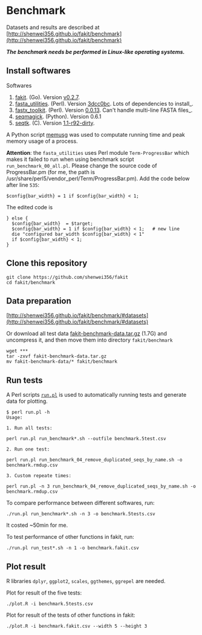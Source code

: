 # Benchmark

Datasets and results are described at [http://shenwei356.github.io/fakit/benchmark](http://shenwei356.github.io/fakit/benchmark)

***The benchmark needs be performed in Linux-like operating systems.***

## Install softwares

Softwares

1. [fakit](https://github.com/shenwei356/fakit). (Go).
   Version [v0.2.7](https://github.com/shenwei356/fakit/releases/tag/v0.2.7).
1. [fasta_utilities](https://github.com/jimhester/fasta_utilities). (Perl).
   Version [3dcc0bc](https://github.com/jimhester/fasta_utilities/tree/3dcc0bc6bf1e97839476221c26984b1789482579).
   Lots of dependencies to install_.
1. [fastx_toolkit](http://hannonlab.cshl.edu/fastx_toolkit/). (Perl).
   Version [0.0.13](http://hannonlab.cshl.edu/fastx_toolkit/fastx_toolkit_0.0.13_binaries_Linux_2.6_amd64.tar.bz2).
   Can't handle multi-line FASTA files_.
1. [seqmagick](http://seqmagick.readthedocs.io/en/latest/index.html#installation). (Python).
   Version 0.6.1
1. [seqtk](https://github.com/lh3/seqtk). (C).
   Version [1.1-r92-dirty](https://github.com/lh3/seqtk/tree/fb85aad4ce1fc7b3d4543623418a1ae88fe1cea6).


A Python script [memusg](https://github.com/shenwei356/memusg) was used
   to computate running time and peak memory usage of a process.

**Attention**: the `fasta_utilities` uses Perl module `Term-ProgressBar`
which makes it failed to run when using benchmark script `run_benchmark_00_all.pl`.
Please change the source code of ProgressBar.pm (for me, the path is
/usr/share/perl5/vendor_perl/Term/ProgressBar.pm). Add the code below after line `535`:

    $config{bar_width} = 1 if $config{bar_width} < 1;

The edited code is

    } else {
      $config{bar_width}  = $target;
      $config{bar_width} = 1 if $config{bar_width} < 1;   # new line
      die "configured bar_width $config{bar_width} < 1"
      if $config{bar_width} < 1;
    }

## Clone this repository

    git clone https://github.com/shenwei356/fakit
    cd fakit/benchmark

## Data preparation

[http://shenwei356.github.io/fakit/benchmark/#datasets](http://shenwei356.github.io/fakit/benchmark/#datasets)

Or download all test data [fakit-benchmark-data.tar.gz](http://bioinf.shenwei.me/fakit-benchmark-data.tar.gz)
 (1.7G) and uncompress it, and then move them into directory `fakit/benchmark`

    wget ***
    tar -zxvf fakit-benchmark-data.tar.gz
    mv fakit-benchmark-data/* fakit/benchmark

## Run tests

A Perl scripts
[`run.pl`](https://github.com/shenwei356/fakit/blob/master/benchmark/run_benchmark_00_all.pl)
is used to automatically running tests and generate data for plotting.

```
$ perl run.pl -h
Usage:

1. Run all tests:

perl run.pl run_benchmark*.sh --outfile benchmark.5test.csv

2. Run one test:

perl run.pl run_benchmark_04_remove_duplicated_seqs_by_name.sh -o benchmark.rmdup.csv

3. Custom repeate times:

perl run.pl -n 3 run_benchmark_04_remove_duplicated_seqs_by_name.sh -o benchmark.rmdup.csv
```

To compare performance between different softwares, run:

    ./run.pl run_benchmark*.sh -n 3 -o benchmark.5tests.csv

It costed ~50min for me.

To test performance of other functions in fakit, run:

    ./run.pl run_test*.sh -n 1 -o benchmark.fakit.csv

## Plot result

R libraries `dplyr`, `ggplot2`, `scales`, `ggthemes`, `ggrepel` are needed.

Plot for result of the five tests:

    ./plot.R -i benchmark.5tests.csv

Plot for result of the tests of other functions in fakit:

    ./plot.R -i benchmark.fakit.csv --width 5 --height 3
